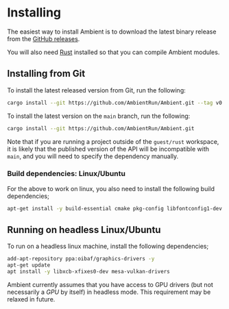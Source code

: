 # Installing

The easiest way to install Ambient is to download the latest binary release from the [GitHub releases](https://github.com/AmbientRun/Ambient/releases).

You will also need [Rust](https://www.rust-lang.org/) installed so that you can compile Ambient modules.

## Installing from Git

To install the latest released version from Git, run the following:

```sh
cargo install --git https://github.com/AmbientRun/Ambient.git --tag v0.1.0-rc1
```

To install the latest version on the `main` branch, run the following:

```sh
cargo install --git https://github.com/AmbientRun/Ambient.git
```

Note that if you are running a project outside of the `guest/rust` workspace, it is likely that the published version of the API will be incompatible with `main`, and you will need to specify the dependency manually.

### Build dependencies: Linux/Ubuntu

For the above to work on linux, you also need to install the following build dependencies;

```sh
apt-get install -y build-essential cmake pkg-config libfontconfig1-dev clang libasound2-dev ninja-build
```

## Running on headless Linux/Ubuntu

To run on a headless linux machine, install the following dependencies;

```sh
add-apt-repository ppa:oibaf/graphics-drivers -y
apt-get update
apt install -y libxcb-xfixes0-dev mesa-vulkan-drivers
```

Ambient currently assumes that you have access to GPU drivers (but not necessarily a _GPU_ by itself) in headless mode. This requirement may be relaxed in future.
